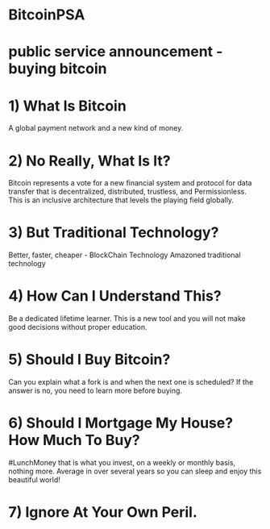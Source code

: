 # BitcoinPSA
# public service announcement - buying bitcoin

# 1) What Is Bitcoin
A global payment network and a new kind of money.

# 2) No Really, What Is It?
Bitcoin represents a vote for a new financial system and protocol for data transfer that is decentralized, distributed, trustless, and Permissionless. This is an inclusive architecture that levels the playing field globally.

# 3) But Traditional Technology?
Better, faster, cheaper - BlockChain Technology Amazoned traditional technology

# 4) How Can I Understand This?
Be a dedicated lifetime learner. This is a new tool and you will not make good decisions without proper education.

# 5) Should I Buy Bitcoin?
Can you explain what a fork is and when the next one is scheduled? If the answer is no, you need to learn more before buying.

# 6) Should I Mortgage My House? How Much To Buy? 
#LunchMoney that is what you invest, on a weekly or monthly basis, nothing more. Average in over several years so you can sleep and enjoy this beautiful world!

# 7) Ignore At Your Own Peril.
